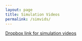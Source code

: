 ```yaml
---
layout: page
title: Simulation Videos
permalink: /simvids/
---
```


<a href="https://www.dropbox.com/sh/uqff86rs8vbdw2n/AABeuL1yJvdpVGsnL40YGWTWa?dl=0"> Dropbox link for simulation videos </a>
  
